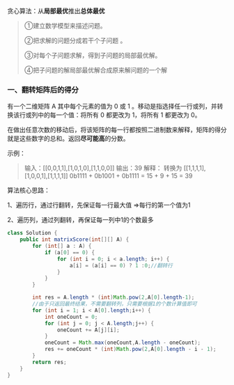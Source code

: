 贪心算法：从**局部最优**推出**总体最优**

> ①建立数学模型来描述问题。
>
> ②把求解的问题分成若干个子问题 。
>
> ③对每个子问题求解，得到子问题的局部最优解。
>
> ④把子问题的解局部最优解合成原来解问题的一个解

### 一、翻转矩阵后的得分

有一个二维矩阵 A 其中每个元素的值为 0 或 1 。移动是指选择任一行或列，并转换该行或列中的每一个值：将所有 0 都更改为 1，将所有 1 都更改为 0。

在做出任意次数的移动后，将该矩阵的每一行都按照二进制数来解释，矩阵的得分就是这些数字的总和。返回**尽可能高**的分数。

示例：

> 输入：[[0,0,1,1],[1,0,1,0],[1,1,0,0]]
> 输出：39
> 解释：
> 转换为 [[1,1,1,1],[1,0,0,1],[1,1,1,1]]
> 0b1111 + 0b1001 + 0b1111 = 15 + 9 + 15 = 39

算法核心思路：

1、遍历行，通过行翻转，先保证每一行最大值 =>每行的第一个值为1

2、遍历列，通过列翻转，再保证每一列中1的个数最多

```java
class Solution {
    public int matrixScore(int[][] A) {
        for (int[] a : A) {
            if (a[0] == 0) {
                for (int i = 0; i < a.length; i++) {
                    a[i] = (a[i] == 0) ? 1 :0;//翻转行
                }
            }
        }

        int res = A.length * (int)Math.pow(2,A[0].length-1);
        //由于只返回最终结果，不需要翻转列，只需要根据1的个数计算值即可
        for (int i = 1; i < A[0].length;i++) {
            int oneCount = 0;
            for (int j = 0; j < A.length;j++) {
                oneCount += A[j][i];
            }
            oneCount = Math.max(oneCount,A.length - oneCount);
            res += oneCount * (int)Math.pow(2,A[0].length - i - 1);
        }
        return res;
    }
}
```

